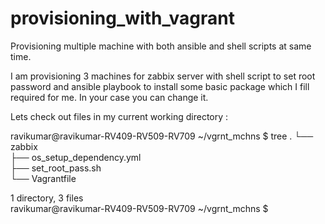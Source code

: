 # provisioning_with_vagrant

Provisioning multiple machine with both ansible and shell scripts at same time.

I am provisioning 3 machines for zabbix server with shell script to set root password and ansible playbook to install some basic package which I fill required for me. In your case you can change it.

Lets check out files in my current working directory :

ravikumar@ravikumar-RV409-RV509-RV709 ~/vgrnt_mchns $ tree
.
└── zabbix                                                                                                                             
    ├── os_setup_dependency.yml                                                                                                     
    ├── set_root_pass.sh                                                                                                           
    └── Vagrantfile                                                                                                                
                                                                                                                                       
1 directory, 3 files                                                                                                                                                      
ravikumar@ravikumar-RV409-RV509-RV709 ~/vgrnt_mchns $ 
